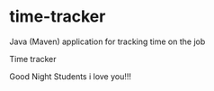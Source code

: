 # time-tracker
Java (Maven) application for tracking time on the job

Time tracker

Good Night Students i love you!!!
